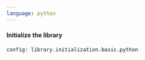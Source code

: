 ```yaml
---
language: python
---
```


#### Initialize the library

```code
config: library.initialization.basic.python
```
